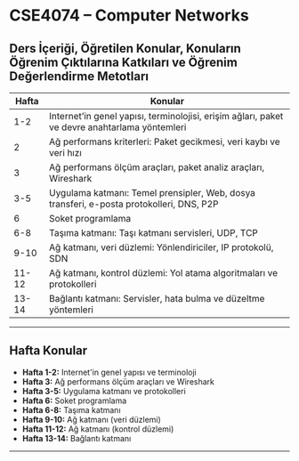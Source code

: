 # CSE4074 – Computer Networks

## Ders İçeriği, Öğretilen Konular, Konuların Öğrenim Çıktılarına Katkıları ve Öğrenim Değerlendirme Metotları

| Hafta | Konular                                           |
|-------|---------------------------------------------------|
| 1-2   | Internet’in genel yapısı, terminolojisi, erişim ağları, paket ve devre anahtarlama yöntemleri |
| 2     | Ağ performans kriterleri: Paket gecikmesi, veri kaybı ve veri hızı |
| 3     | Ağ performans ölçüm araçları, paket analiz araçları, Wireshark |
| 3-5   | Uygulama katmanı: Temel prensipler, Web, dosya transferi, e-posta protokolleri, DNS, P2P |
| 6     | Soket programlama                                 |
| 6-8   | Taşıma katmanı: Taşı katmanı servisleri, UDP, TCP |
| 9-10  | Ağ katmanı, veri düzlemi: Yönlendiriciler, IP protokolü, SDN |
| 11-12 | Ağ katmanı, kontrol düzlemi: Yol atama algoritmaları ve protokolleri |
| 13-14 | Bağlantı katmanı: Servisler, hata bulma ve düzeltme yöntemleri |

---

## Hafta Konular

- **Hafta 1-2:** Internet'in genel yapısı ve terminoloji
- **Hafta 3:** Ağ performans ölçüm araçları ve Wireshark
- **Hafta 3-5:** Uygulama katmanı ve protokolleri
- **Hafta 6:** Soket programlama
- **Hafta 6-8:** Taşıma katmanı
- **Hafta 9-10:** Ağ katmanı (veri düzlemi)
- **Hafta 11-12:** Ağ katmanı (kontrol düzlemi)
- **Hafta 13-14:** Bağlantı katmanı

---
